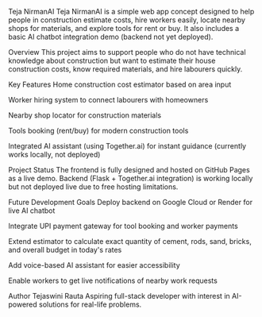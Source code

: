 Teja NirmanAI
Teja NirmanAI is a simple web app concept designed to help people in construction estimate costs, hire workers easily, locate nearby shops for materials, and explore tools for rent or buy. It also includes a basic AI chatbot integration demo (backend not yet deployed).

Overview
This project aims to support people who do not have technical knowledge about construction but want to estimate their house construction costs, know required materials, and hire labourers quickly.

Key Features
Home construction cost estimator based on area input

Worker hiring system to connect labourers with homeowners

Nearby shop locator for construction materials

Tools booking (rent/buy) for modern construction tools

Integrated AI assistant (using Together.ai) for instant guidance (currently works locally, not deployed)

Project Status
The frontend is fully designed and hosted on GitHub Pages as a live demo.
Backend (Flask + Together.ai integration) is working locally but not deployed live due to free hosting limitations.

Future Development Goals
Deploy backend on Google Cloud or Render for live AI chatbot

Integrate UPI payment gateway for tool booking and worker payments

Extend estimator to calculate exact quantity of cement, rods, sand, bricks, and overall budget in today's rates

Add voice-based AI assistant for easier accessibility

Enable workers to get live notifications of nearby work requests

Author
Tejaswini Rauta
Aspiring full-stack developer with interest in AI-powered solutions for real-life problems.